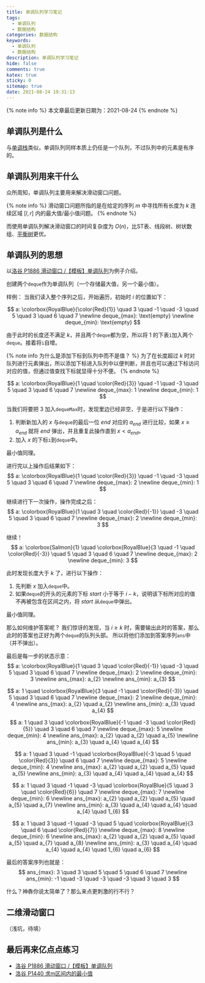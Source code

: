 ```yaml
---
title: 单调队列学习笔记
tags:
  - 单调队列
  - 数据结构
categories: 数据结构
keywords:
  - 单调队列
  - 数据结构
description: 单调队列学习笔记
hide: false
comments: true
katex: true
sticky: 0
sitemap: true
date: 2021-08-24 19:31:13
---
```


{% note info %}
本文章最后更新日期为：2021-08-24
{% endnote %}

## 单调队列是什么
与[单调栈](../monotonic-stack/)类似，单调队列同样本质上仍任是一个队列，不过队列中的元素是有序的。

## 单调队列用来干什么
众所周知，单调队列主要用来解决滑动窗口问题。

{% note info %}
滑动窗口问题所指的是在给定的序列 $m$ 中寻找所有长度为 $k$ 连续区域 $\left[l, r\right]$ 内的最大值/最小值问题。
{% endnote %}

而使用单调队列解决滑动窗口的时间复杂度为 $O(n)$，比ST表、线段树、树状数组、[平衡树](../fhq-treap/)更优。

## 单调队列的思想
以[洛谷 P1886 滑动窗口 /【模板】单调队列](https://www.luogu.com.cn/problem/P1886)为例子介绍。

创建两个`deque`作为单调队列（一个存储最大值，另一个最小值）。

样例：
当我们读入整个序列之后，开始遍历，初始时 $i$ 的位置如下：

$$
a: \colorbox{RoyalBlue}{\color{Red}{1}} \quad 3 \quad -1 \quad -3 \quad 5 \quad 3 \quad 6 \quad 7 \newline
deque_{max}: \text{empty} \newline
deque_{min}: \text{empty}
$$

由于此时的长度还不满足 $k$，并且两个`deque`都为空，所以将 $1$ 的下表`1`加入两个`deque`。接着将`i`自增。

{% note info 为什么是添加下标到队列中而不是值？ %}
为了在长度超过 $k$ 时对队列进行元素弹出，所以添加下标进入队列中以便判断，并且也可以通过下标访问对应的值，但通过值查找下标就显得十分不便。 
{% endnote %}

$$
a: \colorbox{RoyalBlue}{1 \quad \color{Red}{3}} \quad -1 \quad -3 \quad 5 \quad 3 \quad 6 \quad 7 \newline
deque_{max}: 1 \newline
deque_{min}: 1
$$

当我们将要把 $3$ 加入`dequeMax`时，发现里边已经非空，于是进行以下操作：
1. 判断新加入的 $x$ 与`deque`的最后一位 $end$ 对应的 $a_{end}$ 进行比较，如果 $x \geqslant a_{end}$ 就将 $end$ 弹出，并且重复此操作直到 $x < a_{end}$。
2. 加入 $x$ 的下标`i`到`deque`中。

最小值同理。

进行完以上操作后结果如下：
$$
a: \colorbox{RoyalBlue}{1 \quad \color{Red}{3}} \quad -1 \quad -3 \quad 5 \quad 3 \quad 6 \quad 7 \newline
deque_{max}: 2 \newline
deque_{min}: 1
$$

继续进行下一次操作，操作完成之后：
$$
a: \colorbox{RoyalBlue}{1 \quad 3 \quad \color{Red}{-1}} \quad -3 \quad 5 \quad 3 \quad 6 \quad 7 \newline
deque_{max}: 2 \newline
deque_{min}: 3
$$

继续！
$$
a: \colorbox{Salmon}{1} \quad \colorbox{RoyalBlue}{3 \quad -1 \quad \color{Red}{-3}} \quad 5 \quad 3 \quad 6 \quad 7 \newline
deque_{max}: 2 \newline
deque_{min}: 3
$$

此时发现长度大于 $k$ 了，进行以下操作：
1. 先判断 $x$ 加入`deque`中。
2. 如果`deque`的开头的元素的下标 $start$ 小于等于 $i - k$，说明该下标所对应的值不再被包含在区间之内，将 $start$ 从`deque`中弹出。

最小值同理。

那么如何维护答案呢？
我们惊讶的发现，当 $i \geqslant k$ 时，需要输出此时的答案，那么此时的答案也正好为两个`deque`的队列头部。
所以将他们添加到答案序列`ans`中（并不弹出）。

最后是每一步的状态示意：
$$
a: \colorbox{RoyalBlue}{1 \quad 3 \quad \color{Red}{-1}} \quad -3 \quad 5 \quad 3 \quad 6 \quad 7 \newline
deque_{max}: 2 \newline
deque_{min}: 3 \newline
ans_{max}: a_{2} \newline
ans_{min}: a_{3}
$$

$$
a: 1 \quad \colorbox{RoyalBlue}{3 \quad -1 \quad \color{Red}{-3}} \quad 5 \quad 3 \quad 6 \quad 7 \newline
deque_{max}: 2 \newline
deque_{min}: 4 \newline
ans_{max}: a_{2} \quad a_{2} \newline
ans_{min}: a_{3} \quad a_{4}
$$

$$
a: 1 \quad 3 \quad \colorbox{RoyalBlue}{-1 \quad -3 \quad \color{Red}{5}} \quad 3 \quad 6 \quad 7 \newline
deque_{max}: 5 \newline
deque_{min}: 4 \newline
ans_{max}: a_{2} \quad a_{2} \quad a_{5} \newline
ans_{min}: a_{3} \quad a_{4} \quad a_{4}
$$

$$
a: 1 \quad 3 \quad -1 \quad \colorbox{RoyalBlue}{-3 \quad 5 \quad \color{Red}{3}} \quad 6 \quad 7 \newline
deque_{max}: 5 \newline
deque_{min}: 4 \newline
ans_{max}: a_{2} \quad a_{2} \quad a_{5} \quad a_{5} \newline
ans_{min}: a_{3} \quad a_{4} \quad a_{4} \quad a_{4}
$$

$$
a: 1 \quad 3 \quad -1 \quad -3 \quad \colorbox{RoyalBlue}{5 \quad 3 \quad \color{Red}{6}} \quad 7 \newline
deque_{max}: 7 \newline
deque_{min}: 6 \newline
ans_{max}: a_{2} \quad a_{2} \quad a_{5} \quad a_{5} \quad a_{7} \newline
ans_{min}: a_{3} \quad a_{4} \quad a_{4} \quad a_{4} \quad 1_{6}
$$

$$
a: 1 \quad 3 \quad -1 \quad -3 \quad 5 \quad \colorbox{RoyalBlue}{3 \quad 6 \quad \color{Red}{7}} \newline
deque_{max}: 8 \newline
deque_{min}: 6 \newline
ans_{max}: a_{2} \quad a_{2} \quad a_{5} \quad a_{5} \quad a_{7} \quad a_{8} \newline
ans_{min}: a_{3} \quad a_{4} \quad a_{4} \quad a_{4} \quad 1_{6} \quad a_{6}
$$

最后的答案序列也就是：
$$
ans_{max}: 3 \quad 3 \quad 5 \quad 5 \quad 6 \quad 7 \newline
ans_{min}: -1 \quad -3 \quad -3 \quad -3 \quad 3 \quad 3
$$

什么？神犇你说太简单了？那么来点更刺激的行不行？
## 二维滑动窗口
（浅坑，待填）

## 最后再来亿点点练习
* [洛谷 P1886 滑动窗口 /【模板】单调队列](https://www.luogu.com.cn/problem/P1886)
* [洛谷 P1440 求m区间内的最小值](https://www.luogu.com.cn/problem/P1440)
